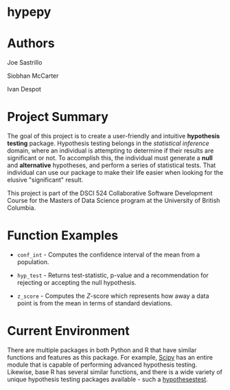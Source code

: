 # hypepy

# Authors

Joe Sastrillo

Siobhan McCarter

Ivan Despot

# Project Summary

The goal of this project is to create a user-friendly and intuitive **hypothesis testing** package. Hypothesis testing belongs in the *statistical inference* domain, where an individual is attempting to determine if their results are significant or not. To accomplish this, the individual must generate a **null** and **alternative** hypotheses, and perform a series of statistical tests. That individual can use our package to make their life easier when looking for the elusive "significant" result.

This project is part of the DSCI 524 Collaborative Software Development Course for the Masters of Data Science program at the University of British Columbia.

# Function Examples

* `conf_int` - Computes the confidence interval of the mean from a population.

* `hyp_test` - Returns test-statistic, p-value and a recommendation for rejecting or accepting the null hypothesis.

* `z_score` - Computes the *Z*-score which represents how away a data point is from the mean in terms of standard deviations.

# Current Environment

There are multiple packages in both Python and R that have similar functions and features as this package. For example, [Scipy](https://docs.scipy.org/doc/scipy/reference/stats.html) has an entire module that is capable of performing advanced hypothesis testing. Likewise, base R has several similar functions, and there is a wide variety of unique hypothesis testing packages available - such a [hypothesestest](https://cran.r-project.org/web/packages/hypothesestest/hypothesestest.pdf).
